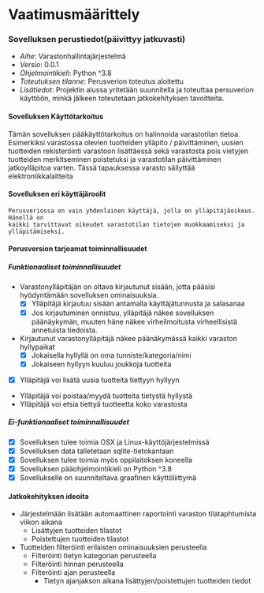 # Vaatimusmäärittely

### Sovelluksen perustiedot(päivittyy jatkuvasti)
 - *Aihe*: Varastonhallintajärjestelmä
 - *Versio*: 0.0.1
 - *Ohjelmointikieli*: Python ^3.8
 - *Toteutuksen tilanne*: Perusverion toteutus aloitettu
 - *Lisätiedot*: Projektin alussa yritetään suunnitella ja toteuttaa persuverion
		 käyttöön, minkä jälkeen toteutetaan jatkokehityksen tavoitteita. 
#### Sovelluksen Käyttötarkoitus
  Tämän sovelluksen pääkäyttötarkoitus on halinnoida varastotilan tietoa. Esimerkiksi 
	varastossa olevien tuotteiden ylläpito / päivittäminen, uusien tuotteiden rekisteröinti
	varastoon lisättäessä sekä varastosta pois vietyjen tuotteiden merkitseminen poistetuksi
	ja varastotilan päivittäminen jatkoylläpitoa varten.
  Tässä tapauksessa varasto säilyttää elektroniikkalaitteita

#### Sovelluksen eri käyttäjäroolit
	Perusveriossa on vain yhdenlainen käyttäjä, jolla on ylläpitäjäoikeus. Hänellä on
	kaikki tarvittavat oikeudet varastotilan tietojen muokkaamiseksi ja ylläpitämiseksi.

#### Perusversion tarjoamat toiminnallisuudet
##### Funktionaaliset toiminnallisuudet	
- Varastonylläpitäjän on oltava kirjautunut sisään, jotta pääsisi hyödyntämään
 sovelluksen ominaisuuksia.
  - [x] Ylläpitäjä kirjautuu sisään antamalla käyttäjätunnusta ja salasanaa
  - [x] Jos kirjautuminen onnistuu, ylläpitäjä näkee sovelluksen päänäykymän, muuten
	häne näkee virheilmoitusta virheellisistä annetuista tiedoista.

- Kirjautunut varastonylläpitäjä näkee päänäkymässä kaikki varaston hyllypaikat
  - [x] Jokaisella hyllyllä on oma tunniste/kategoria/nimi
  - [x] Jokaiseen hyllyyn kuuluu joukkoja tuotteita
- [x] Ylläpitäjä voi lisätä uusia tuotteita tiettyyn hyllyyn
- Ylläpitäjä voi poistaa/myydä tuotteita tietystä hyllystä
- Ylläpitäjä voi etsia tiettyä tuotteetta koko varastosta

##### Ei-funktionaaliset toiminnallisuudet
- [x] Sovelluksen tulee toimia OSX ja Linux-käyttöjärjestelmissä
- [x] Sovelluksen data talletetaan sqlite-tietokantaan
- [x] Sovelluksen tulee toimia myös oppilaitoksen koneella
- [x] Sovelluksen pääohjelmointikieli on Python ^3.8
- [x] Sovellukselle on suunniteltava graafinen käyttöliittymä

#### Jatkokehityksen ideoita
- Järjestelmään lisätään automaattinen raportointi varaston tilataphtumista viikon aikana
  - Lisättyjen tuotteiden tilastot
  - Poistettujen tuotteiden tilastot
- Tuotteiden filteröinti erilaisten ominaisuuksien perusteella
  - Filteröinti tietyn kategorian perusteella
  - Filteröinti hinnan perusteella
  - Filteröinti ajan perusteella
    - Tietyn ajanjakson aikana lisättyjen/poistettujen tuotteiden tiedot

